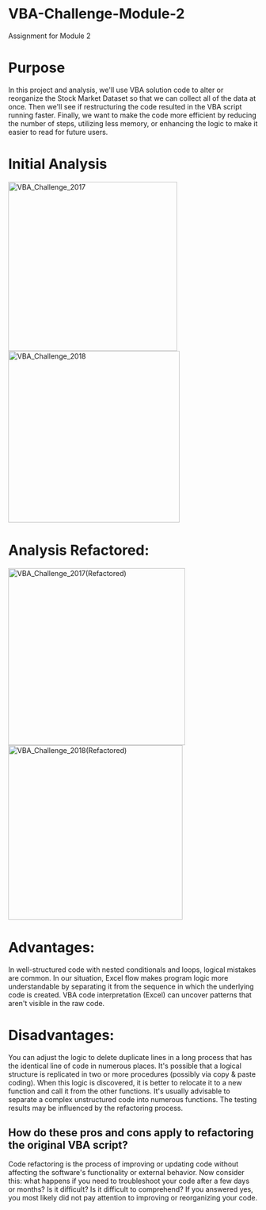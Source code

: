 # VBA-Challenge-Module-2
Assignment for Module 2

# Purpose
In this project and analysis, we'll use VBA solution code to alter or reorganize the Stock Market Dataset so that we can collect all of the data at once. Then we'll see if restructuring the code resulted in the VBA script running faster. Finally, we want to make the code more efficient by reducing the number of steps, utilizing less memory, or enhancing the logic to make it easier to read for future users.

# Initial Analysis
<img width="341" alt="VBA_Challenge_2017" src="https://user-images.githubusercontent.com/93852380/143135186-d036d898-a5cd-4f42-ad50-40dc41578fde.png">


<img width="346" alt="VBA_Challenge_2018" src="https://user-images.githubusercontent.com/93852380/143135225-e90bc869-ddfa-44d0-8aba-adce2b793ac7.png">



# Analysis Refactored: 

<img width="357" alt="VBA_Challenge_2017(Refactored)" src="https://user-images.githubusercontent.com/93852380/143135595-8925e84c-9450-440d-8681-050d7fd626c4.png">

<img width="352" alt="VBA_Challenge_2018(Refactored)" src="https://user-images.githubusercontent.com/93852380/143135634-7b65fdd7-4e83-453d-880f-390e0e787b33.png">


# Advantages:

In well-structured code with nested conditionals and loops, logical mistakes are common.
In our situation, Excel flow makes program logic more understandable by separating it from the sequence in which the underlying code is created.
VBA code interpretation (Excel) can uncover patterns that aren't visible in the raw code.

# Disadvantages:

You can adjust the logic to delete duplicate lines in a long process that has the identical line of code in numerous places.
It's possible that a logical structure is replicated in two or more procedures (possibly via copy & paste coding). When this logic is discovered, it is better to relocate it to a new function and call it from the other functions.
It's usually advisable to separate a complex unstructured code into numerous functions.
The testing results may be influenced by the refactoring process.

## How do these pros and cons apply to refactoring the original VBA script?

Code refactoring is the process of improving or updating code without affecting the software's functionality or external behavior. Now consider this: what happens if you need to troubleshoot 
your code after a few days or months? Is it difficult? Is it difficult to comprehend? If you answered yes, you most likely did not pay attention to improving or reorganizing your code.

